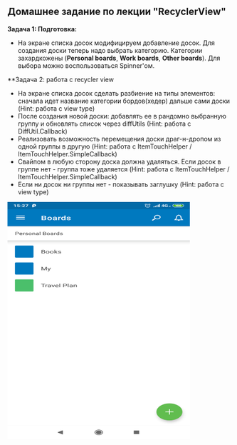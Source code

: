 ## Домашнее задание по лекции "RecyclerView"

**Задача 1: Подготовка:**
- На экране списка досок модифицируем добавление досок. Для создания доски теперь надо выбрать категорию. Категории захардкожены (**Personal boards**, **Work boards**, **Other boards**). Для выбора можно воспользоваться Spinner'ом.

**Задача 2: работа с recycler view

- На экране списка досок сделать разбиение на типы элементов: сначала идет название категории бордов(хедер) дальше сами доски (Hint: работа с view type)
- После создания новой доски: добавлять ее в рандомно выбранную группу и обновлять список через diffUtils (Hint: работа с DiffUtil.Callback)
- Реализовать возможность перемещения доски драг-н-дропом из одной группы в другую (Hint: работа с ItemTouchHelper / ItemTouchHelper.SimpleCallback)
- Свайпом в любую сторону доска должна удаляться. Если досок в группе нет - группа тоже удаляется (Hint: работа с ItemTouchHelper / ItemTouchHelper.SimpleCallback)
- Если ни досок ни группы нет - показывать заглушку (Hint: работа с view type)

<img src="photo1.png" data-canonical-src="photo1.png" width="410" height="532" />